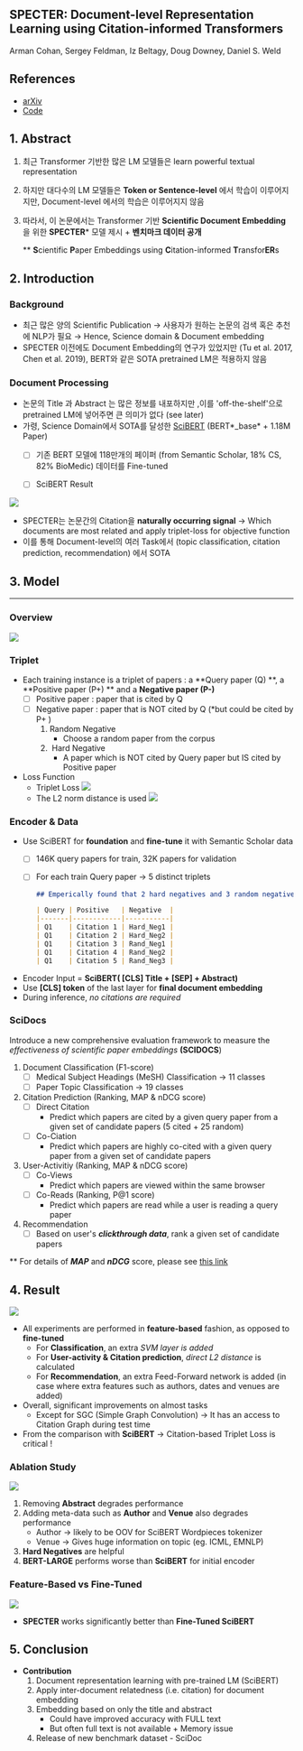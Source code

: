 ## SPECTER: Document-level Representation Learning using Citation-informed Transformers

Arman Cohan, Sergey Feldman, Iz Beltagy, Doug Downey, Daniel S. Weld

## References
- [arXiv](https://arxiv.org/pdf/2004.07180.pdf)
- [Code](https://arxiv.org/pdf/2004.07180.pdf)

## 1.  Abstract

1. 최근 Transformer 기반한 많은 LM 모델들은 learn powerful textual representation
2. 하지만 대다수의 LM 모델들은 **Token or Sentence-level** 에서 학습이 이루어지지만, Document-level 에서의 학습은 이루어지지 않음
3. 따라서, 이 논문에서는 Transformer 기반 **Scientific Document Embedding** 을 위한 **SPECTER*** 모델 제시 + **벤치마크 데이터 공개**

    ** **S**cientific **P**aper Embeddings using **C**itation-informed **T**ransfor**ER**s

## 2.  Introduction


### Background

- 최근 많은 양의 Scientific Publication → 사용자가 원하는 논문의 검색 혹은 추천에 NLP가 필요 → Hence, Science domain & Document embedding
- SPECTER 이전에도 Document Embedding의 연구가 있었지만 (Tu et al. 2017, Chen et al. 2019), BERT와 같은 SOTA pretrained LM은 적용하지 않음

### Document Processing

- 논문의 Title 과 Abstract 는 많은 정보를 내포하지만 ,이를 'off-the-shelf'으로 pretrained LM에 넣어주면 큰 의미가 없다 (see later)
- 가령, Science Domain에서 SOTA를 달성한 [SciBERT](https://arxiv.org/pdf/1903.10676.pdf) (BERT*_base* + 1.18M Paper)
    - [ ]  기존 BERT 모델에 118만개의 페이퍼 (from Semantic Scholar, 18% CS, 82% BioMedic) 데이터를 Fine-tuned
    - [ ]  SciBERT Result
   
   
![](../images/SPECTER/scibert.png)

- SPECTER는 논문간의 Citation을 **naturally occurring signal** → Which documents are most related and apply triplet-loss for objective function
- 이를 통해 Document-level의 여러 Task에서 (topic classification, citation prediction, recommendation) 에서 SOTA

## 3.  Model

---

### Overview

![](../images/SPECTER/specter.png)

### Triplet

- Each training instance is a triplet of papers : a **Query paper (Q) **, a **Positive paper (P+) ** and a **Negative paper (P-)**
    - [ ]  Positive paper :  paper that is cited by Q
    - [ ]  Negative paper : paper that is NOT cited by Q (*but could be cited by P+ )
        1. Random Negative
            - Choose a random paper from the corpus
        2.  Hard Negative
            - A paper which is NOT cited by Query paper but IS cited by Positive paper
- Loss Function
    - Triplet Loss
      ![](../images/SPECTER/loss.png)
    - The L2 norm distance is used
      ![](../images/SPECTER/distance.png)

### Encoder & Data

- Use SciBERT for **foundation** and **fine-tune** it with Semantic Scholar data
    - [ ]  146K query papers for train, 32K papers for validation
    - [ ]  For each train Query paper → 5 distinct triplets

        ```markdown
        ## Emperically found that 2 hard negatives and 3 random negatives are 'helpful'

        | Query | Positive   | Negative  |
        |-------|------------|-----------|
        | Q1    | Citation 1 | Hard_Neg1 |
        | Q1    | Citation 2 | Hard_Neg2 |
        | Q1    | Citation 3 | Rand_Neg1 |
        | Q1    | Citation 4 | Rand_Neg2 |
        | Q1    | Citation 5 | Rand_Neg3 |
        ```

- Encoder Input = **SciBERT( [CLS] Title  + [SEP] + Abstract)**
- Use **[CLS] token** of the last layer for **final document embedding**
- During inference, *no citations are required*

### SciDocs

Introduce a new comprehensive evaluation framework to measure the *effectiveness of scientific paper embeddings* **(SCIDOCS**)

1. Document Classification (F1-score)
    - [ ]  Medical Subject Headings (MeSH)  Classification → 11 classes
    - [ ]  Paper Topic Classification → 19 classes
2. Citation Prediction (Ranking, MAP & nDCG score)
    - [ ]  Direct Citation
        - Predict which papers are cited by a given query paper from a given set of candidate papers (5 cited + 25 random)
    - [ ]  Co-Ciation
        - Predict which papers are highly co-cited with a given query paper from a given set of candidate papers
3. User-Activitiy (Ranking, MAP & nDCG score)
    - [ ]  Co-Views
        - Predict which papers are viewed within the same browser
    - [ ]  Co-Reads (Ranking, P@1 score)
        - Predict which papers are read while a user is reading a query paper

4. Recommendation
    - [ ]  Based on user's ***clickthrough data***, rank a given set of candidate papers

** For details of ***MAP*** and ***nDCG*** score, please see [this link](https://medium.com/swlh/rank-aware-recsys-evaluation-metrics-5191bba16832)

## 4.  Result

![](../images/SPECTER/specter_result.png)

- All experiments are performed in **feature-based** fashion, as opposed to **fine-tuned**
    - For **Classification**, an extra *SVM layer is added*
    - For **User-activity & Citation prediction**, *direct L2 distance* is calculated
    - For **Recommendation**, an extra Feed-Forward network is added (in case where extra features such as authors, dates and venues are added)
- Overall, significant improvements on almost tasks
    - Except for SGC (Simple Graph Convolution) → It has an access to Citation Graph during test time
- From the comparison with **SciBERT** → Citation-based Triplet Loss is critical !

### Ablation Study

![](../images/SPECTER/abal.png)

1. Removing **Abstract** degrades performance
2. Adding meta-data such as **Author** and **Venue** also degrades performance
    - Author → likely to be OOV for SciBERT Wordpieces tokenizer
    - Venue → Gives huge information on topic (eg. ICML, EMNLP)
3. **Hard Negatives** are helpful
4. **BERT-LARGE** performs worse than **SciBERT** for initial encoder

### Feature-Based vs Fine-Tuned

![](../images/SPECTER/finetune.png)

- **SPECTER** works significantly better than **Fine-Tuned SciBERT**

## 5. Conclusion

- **Contribution**
    1. Document representation learning with pre-trained LM (SciBERT)
    2. Apply inter-document relatedness (i.e. citation) for document embedding
    3. Embedding based on only the title and abstract
        - Could have improved accuracy with FULL text
        - But often full text is not available + Memory issue
    4. Release of new benchmark dataset - SciDoc
